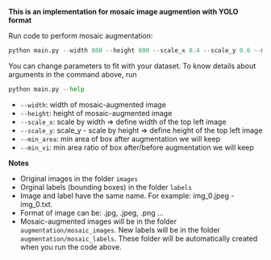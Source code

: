 **This is an implementation for mosaic image augmention with YOLO format**

Run code to perform mosaic augmentation:
```python
python main.py --width 800 --height 800 --scale_x 0.4 --scale_y 0.6 --min_area 500 --min_vi 0.1
```

You can change parameters to fit with your dataset. To know details about arguments in the command above, run

```python
python main.py --help
```
- `--width`: width of mosaic-augmented image
- `--height`: height of mosaic-augmented image
- `--scale_x`: scale by width => define width of the top left image
- `--scale_y`: scale_y - scale by height => define height of the top left image
- `--min_area`: min area of box after augmentation we will keep
- `--min_vi`: min area ratio of box after/before augmentation we will keep

**Notes**
- Original images in the folder `images`
- Orginal labels (bounding boxes) in the folder `labels`
- Image and label have the same name. For example: img_0.jpeg - img_0.txt. 
- Format of image can be: .jpg, .jpeg, .png ...
- Mosaic-augmented images will be in the folder `augmentation/mosaic_images`. New labels will be in the folder `augmentation/mosaic_labels`. These folder will be automatically created when you run the code above.
